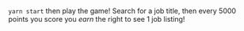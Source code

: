 ### 
`yarn start` then play the game! Search for a job title, then every 5000 points you score you _earn_ the right to see 1 job listing!
